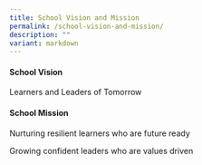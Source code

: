 ```yaml
---
title: School Vision and Mission
permalink: /school-vision-and-mission/
description: ""
variant: markdown
---
```

<h4><strong>School Vision</strong></h4>
<p>Learners and Leaders of Tomorrow</p>
<p></p>
<h4><strong>School Mission</strong></h4>
<p>Nurturing resilient learners who are future ready</p>
<p>Growing confident leaders who are values driven</p>